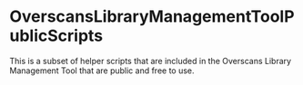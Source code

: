 # OverscansLibraryManagementToolPublicScripts
This is a subset of helper scripts that are included in the Overscans Library Management Tool that are public and free to use.
